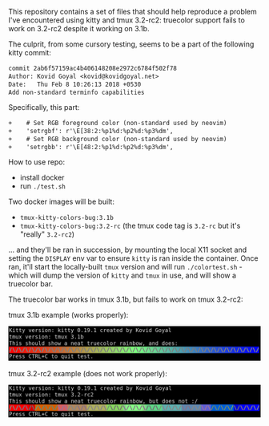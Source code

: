 This repository contains a set of files that should help reproduce a problem
I've encountered using kitty and tmux 3.2-rc2: truecolor support fails to work
on 3.2-rc2 despite it working on 3.1b.

The culprit, from some cursory testing, seems to be a part of the following
kitty commit:

    commit 2ab6f57159ac4b406148208e2972c6784f502f78
    Author: Kovid Goyal <kovid@kovidgoyal.net>
    Date:   Thu Feb 8 10:26:13 2018 +0530
    Add non-standard terminfo capabilities

Specifically, this part:

    +    # Set RGB foreground color (non-standard used by neovim)
    +    'setrgbf': r'\E[38:2:%p1%d:%p2%d:%p3%dm',
    +    # Set RGB background color (non-standard used by neovim)
    +    'setrgbb': r'\E[48:2:%p1%d:%p2%d:%p3%dm',

How to use repo:

- install docker
- run `./test.sh`

Two docker images will be built:

- `tmux-kitty-colors-bug:3.1b`
- `tmux-kitty-colors-bug:3.2-rc` (the tmux code tag is `3.2-rc` but it's "really" `3.2-rc2`)

... and they'll be ran in succession, by mounting the local X11 socket and
setting the `DISPLAY` env var to ensure `kitty` is ran inside the container.
Once ran, it'll start the locally-built `tmux` version and will run
`./colortest.sh` - which will dump the version of `kitty` and `tmux` in use,
and will show a truecolor bar.

The truecolor bar works in tmux 3.1b, but fails to work on tmux 3.2-rc2:

tmux 3.1b example (works properly):

<img src="kitty_0.19.1_tmux_3.1b__truecolor_ok.png">

tmux 3.2-rc2 example (does not work properly):

<img src="kitty_0.19.1_tmux_3.2-rc2__truecolor_not_ok.png">
